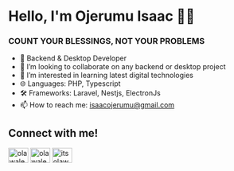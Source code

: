 <h1>Hello, I'm Ojerumu Isaac ✌🏼</h1>
<h3> COUNT YOUR BLESSINGS, NOT YOUR PROBLEMS </h3>

- 🌱 Backend & Desktop Developer
- 👯 I’m looking to collaborate on any backend or desktop project
- 👀 I’m interested in learning latest digital technologies
- 🌐 Languages: PHP, Typescript
- 🛠️ Frameworks: Laravel, Nestjs, ElectronJs
- 📫 How to reach me: isaacojerumu@gmail.com

<h2>Connect with me!</h2>

<p align="left">
<a href="https://twitter.com/realOjerIsaac" target="blank"><img align="center" src="https://raw.githubusercontent.com/rahuldkjain/github-profile-readme-generator/master/src/images/icons/Social/twitter.svg" alt="olawalemayor" height="30" width="40" /></a>
<a href="https://www.linkedin.com/in/isaac-ojerumu-304a86250/" target="blank"><img align="center" src="https://raw.githubusercontent.com/rahuldkjain/github-profile-readme-generator/master/src/images/icons/Social/linked-in-alt.svg" alt="olawale-mayor" height="30" width="40" /></a>
<a href="https://facebook.com/isaac.ojerumu" target="blank"><img align="center" src="https://raw.githubusercontent.com/rahuldkjain/github-profile-readme-generator/master/src/images/icons/Social/facebook.svg" alt="itsolawale" height="30" width="40" /></a>
</p>
